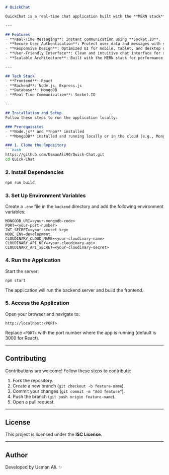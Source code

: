 ```markdown
# QuickChat

QuickChat is a real-time chat application built with the **MERN stack** (MongoDB, Express, React, Node.js) and **Socket.IO**. It offers instant and seamless communication with a dynamic and responsive interface, secure messaging, and efficient backend services to support real-time interactions.

---

## Features
- **Real-Time Messaging**: Instant communication using **Socket.IO**.
- **Secure User Authentication**: Protect user data and messages with secure authentication mechanisms.
- **Responsive Design**: Optimized UI for mobile, tablet, and desktop devices.
- **User-Friendly Interface**: Clean and intuitive chat interface for smooth interactions.
- **Scalable Architecture**: Built with the MERN stack for performance and scalability.

---

## Tech Stack
- **Frontend**: React
- **Backend**: Node.js, Express.js
- **Database**: MongoDB
- **Real-Time Communication**: Socket.IO

---

## Installation and Setup
Follow these steps to run the application locally:

### Prerequisites
- **Node.js** and **npm** installed
- **MongoDB** installed and running locally or in the cloud (e.g., MongoDB Atlas)

### 1. Clone the Repository
```bash
https://github.com/UsmanAli90/Quick-Chat.git
cd Quick-Chat
```

### 2. Install Dependencies
```bash
npm run build
```

### 3. Set Up Environment Variables
Create a `.env` file in the `backend` directory and add the following environment variables:
```env
MONGODB_URI=<your-mongodb-code>
PORT=<your-port-number>
JWT_SECRET=<your-secret-key>
NODE_ENV=development
CLOUDINARY_CLOUD_NAME=<your-cloudinary-name>
CLOUDINARY_API_KEY=<your-cloudinary-api>
CLOUDINARY_API_SECRET=<your-cloudinary-secret>
```

### 4. Run the Application
Start the server:
```bash
npm start
```

The application will run the backend server and build the frontend.

### 5. Access the Application
Open your browser and navigate to:
```
http://localhost:<PORT>
```
Replace `<PORT>` with the port number where the app is running (default is 3000 for React).


---

## Contributing
Contributions are welcome! Follow these steps to contribute:
1. Fork the repository.
2. Create a new branch (`git checkout -b feature-name`).
3. Commit your changes (`git commit -m "Add feature"`).
4. Push the branch (`git push origin feature-name`).
5. Open a pull request.

---

## License
This project is licensed under the **ISC License**.

---

## Author
Developed by Usman Ali. ✨
